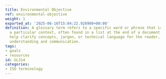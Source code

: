 ```yaml
---
title: Environmental Objective
ref: environmental-objective
weight: 1
exported_at: '2025-06-16T15:04:22.928900+00:00'
definition: A glossary term refers to a specific word or phrase that is defined within
  a particular context, often found in a list at the end of a document. Glossary terms
  help clarify concepts, jargon, or technical language for the reader, ensuring better
  understanding and communication.
tags:
- goals
- resources
id: GL314
categories:
- ISO terminology
---
```


